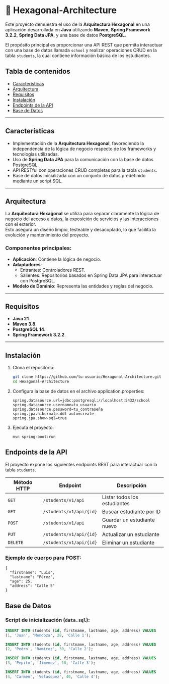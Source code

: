 # 📁 Hexagonal-Architecture  

Este proyecto demuestra el uso de la **Arquitectura Hexagonal** en una aplicación desarrollada en **Java** utilizando **Maven**, **Spring Framework 3.2.2**, **Spring Data JPA**, y una base de datos **PostgreSQL**.  

El propósito principal es proporcionar una API REST que permita interactuar con una base de datos llamada `school` y realizar operaciones CRUD en la tabla `students`, la cual contiene información básica de los estudiantes.  

## Tabla de contenidos  
- [Características](#características)  
- [Arquitectura](#arquitectura)  
- [Requisitos](#requisitos)  
- [Instalación](#instalación)  
- [Endpoints de la API](#endpoints-de-la-api)  
- [Base de Datos](#base-de-datos)  

---

## Características  
- Implementación de la **Arquitectura Hexagonal**, favoreciendo la independencia de la lógica de negocio respecto de los frameworks y tecnologías utilizadas.  
- Uso de **Spring Data JPA** para la comunicación con la base de datos PostgreSQL.  
- API RESTful con operaciones CRUD completas para la tabla `students`.  
- Base de datos inicializada con un conjunto de datos predefinido mediante un script SQL.  

---

## Arquitectura  
La **Arquitectura Hexagonal** se utiliza para separar claramente la lógica de negocio del acceso a datos, la exposición de servicios y las interacciones con el exterior.  
Esto asegura un diseño limpio, testeable y desacoplado, lo que facilita la evolución y mantenimiento del proyecto.  

### Componentes principales:  
- **Aplicación**: Contiene la lógica de negocio.  
- **Adaptadores**:  
  - Entrantes: Controladores REST.  
  - Salientes: Repositorios basados en Spring Data JPA para interactuar con PostgreSQL.  
- **Modelo de Dominio**: Representa las entidades y reglas del negocio.  

---

## Requisitos  
- **Java 21**.  
- **Maven 3.8**.  
- **PostgreSQL 14**.  
- **Spring Framework 3.2.2**.  

---

## Instalación  

1. Clona el repositorio:  
   ```bash
   git clone https://github.com/tu-usuario/Hexagonal-Architecture.git
   cd Hexagonal-Architecture

2. Configura la base de datos en el archivo application.properties:

    ```
    spring.datasource.url=jdbc:postgresql://localhost:5432/school
    spring.datasource.username=tu_usuario
    spring.datasource.password=tu_contraseña
    spring.jpa.hibernate.ddl-auto=create
    spring.jpa.show-sql=true
3. Ejecuta el proyecto:

    ```
    mvn spring-boot:run
## Endpoints de la API
El proyecto expone los siguientes endpoints REST para interactuar con la tabla `students`.  

| Método HTTP | Endpoint               | Descripción                      |  
|-------------|------------------------|----------------------------------|  
| `GET`       | `/students/v1/api`     | Listar todos los estudiantes     |  
| `GET`       | `/students/v1/api/{id}`| Buscar estudiante por ID         |  
| `POST`      | `/students/v1/api`     | Guardar un estudiante nuevo      |  
| `PUT`       | `/students/v1/api/{id}`| Actualizar un estudiante         |  
| `DELETE`    | `/students/v1/api/{id}`| Eliminar un estudiante           |  

### Ejemplo de cuerpo para **POST**:  

  ```
  {
    "firstname": "Luis",
    "lastname": "Pérez",
    "age": 25,
    "address": "Calle 5"
  }
  ```

## Base de Datos  

### Script de inicialización (`data.sql`):  
```sql
INSERT INTO students (id, firstname, lastname, age, address) VALUES
(1, 'Juan', 'Mendoza', 28, 'Calle 1');

INSERT INTO students (id, firstname, lastname, age, address) VALUES
(2, 'Pedro', 'Ramirez', 30, 'Calle 2');

INSERT INTO students (id, firstname, lastname, age, address) VALUES
(3, 'Pepito', 'Jimenez', 10, 'Calle 3');

INSERT INTO students (id, firstname, lastname, age, address) VALUES
(4, 'Carmen', 'Velasquez', 40, 'Calle 4');
